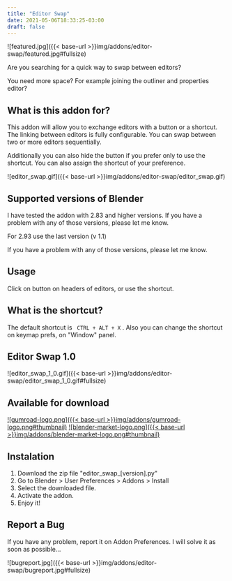 ```yaml
---
title: "Editor Swap"
date: 2021-05-06T18:33:25-03:00
draft: false
---
```

![featured.jpg]({{< base-url >}}img/addons/editor-swap/featured.jpg#fullsize)

Are you searching for a quick way to swap between editors?

You need more space? For example joining the outliner and properties editor?

## What is this addon for? 
This addon will allow you to exchange editors with a button or a shortcut. The linking between editors is fully configurable. You can swap between two or more editors sequentially.

Additionally you can also hide the button if you prefer only to use the shortcut. You can also assign the shortcut of your preference.

![editor_swap.gif]({{< base-url >}}img/addons/editor-swap/editor_swap.gif)

## Supported versions of Blender

I have tested the addon with 2.83 and higher versions. If you have a problem with any of those versions, please let me know.

For 2.93 use the last version (v 1.1)

If you have a problem with any of those versions, please let me know. 

## Usage

Click on button on headers of editors, or use the shortcut.

## What is the shortcut?
The default shortcut is ``` CTRL + ALT + X``` . Also you can change the shortcut on keymap prefs, on "Window" panel.

## Editor Swap 1.0 

![editor_swap_1_0.gif]({{< base-url >}}img/addons/editor-swap/editor_swap_1_0.gif#fullsize)


## Available for download

[![gumroad-logo.png]({{< base-url >}}img/addons/gumroad-logo.png#thumbnail)](https://gumroad.com/l/editorswap)
[![blender-market-logo.png]({{< base-url >}}img/addons/blender-market-logo.png#thumbnail)](https://blendermarket.com/products/editor-swap)




## Instalation
1. Download the zip file "editor_swap_[version].py"
2. Go to Blender > User Preferences > Addons > Install 
3. Select the downloaded file.
4. Activate the addon.
5. Enjoy it!

## Report a Bug

If you have any problem, report it on Addon Preferences. I will solve it as soon as possible...

![bugreport.jpg]({{< base-url >}}img/addons/editor-swap/bugreport.jpg#fullsize)

